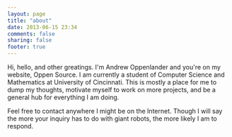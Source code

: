 ```yaml
---
layout: page
title: "about"
date: 2013-06-15 23:34
comments: false
sharing: false
footer: true
---
```


Hi, hello, and other greatings. I'm Andrew Oppenlander and you're on my website, Oppen Source. I am currently a student of Computer Science and Mathematics at University of Cincinnati. This is mostly a place for me to dump my thoughts, motivate myself to work on more projects, and be a general hub for everything I am doing.

Feel free to contact anywhere I might be on the Internet. Though I will say the more your inquiry has to do with giant robots, the more likely I am to respond.
